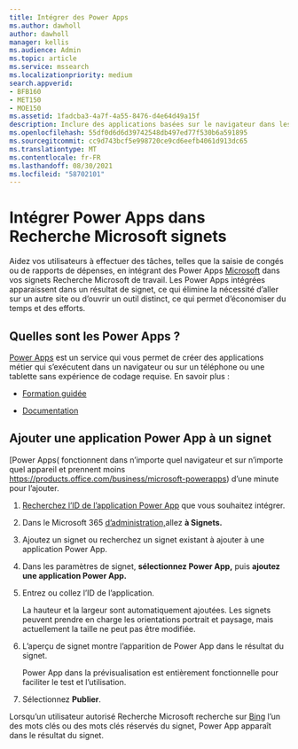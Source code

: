 ```yaml
---
title: Intégrer des Power Apps
ms.author: dawholl
author: dawholl
manager: kellis
ms.audience: Admin
ms.topic: article
ms.service: mssearch
ms.localizationpriority: medium
search.appverid:
- BFB160
- MET150
- MOE150
ms.assetid: 1fadcba3-4a7f-4a55-8476-d4e64d49a15f
description: Inclure des applications basées sur le navigateur dans les résultats des signets pour Recherche Microsoft
ms.openlocfilehash: 55df0d6d6d39742548db497ed77f530b6a591895
ms.sourcegitcommit: cc9d743bcf5e998720ce9cd6eefb4061d913dc65
ms.translationtype: MT
ms.contentlocale: fr-FR
ms.lasthandoff: 08/30/2021
ms.locfileid: "58702101"
---
```

# <a name="integrate-power-apps-in-microsoft-search-bookmarks"></a>Intégrer Power Apps dans Recherche Microsoft signets
   
Aidez vos utilisateurs à effectuer des tâches, telles que la saisie de congés ou de rapports de dépenses, en intégrant des Power Apps [Microsoft](https://products.office.com/business/microsoft-powerapps) dans vos signets Recherche Microsoft de travail. Les Power Apps intégrées apparaissent dans un résultat de signet, ce qui élimine la nécessité d’aller sur un autre site ou d’ouvrir un outil distinct, ce qui permet d’économiser du temps et des efforts.
  
## <a name="what-are-power-apps"></a>Quelles sont les Power Apps ?

[Power Apps](https://products.office.com/business/microsoft-powerapps) est un service qui vous permet de créer des applications métier qui s’exécutent dans un navigateur ou sur un téléphone ou une tablette sans expérience de codage requise. En savoir plus :
  
- [Formation guidée](/learn/browse/?products=powerapps)
    
- [Documentation](/powerapps/)
    
## <a name="add-a-power-app-to-a-bookmark"></a>Ajouter une application Power App à un signet

[Power Apps( fonctionnent dans n’importe quel navigateur et sur n’importe quel appareil et prennent moins https://products.office.com/business/microsoft-powerapps) d’une minute pour l’ajouter.
  
1. [Recherchez l’ID de l’application Power App](/powerapps/maker/canvas-apps/get-sessionid#get-an-app-id) que vous souhaitez intégrer.
    
2. Dans le Microsoft 365 [d’administration,](https://admin.microsoft.com)allez **à Signets.**
    
3. Ajoutez un signet ou recherchez un signet existant à ajouter à une application Power App.
    
4. Dans les paramètres de signet, **sélectionnez Power App,** puis **ajoutez une application Power App.**
    
5. Entrez ou collez l’ID de l’application.
    
    La hauteur et la largeur sont automatiquement ajoutées. Les signets peuvent prendre en charge les orientations portrait et paysage, mais actuellement la taille ne peut pas être modifiée.
    
6. L’aperçu de signet montre l’apparition de Power App dans le résultat du signet.
    
    Power App dans la prévisualisation est entièrement fonctionnelle pour faciliter le test et l’utilisation.
    
7. Sélectionnez **Publier**.
    
Lorsqu’un utilisateur autorisé Recherche Microsoft recherche sur [Bing](https://Bing.com) l’un des mots clés ou des mots clés réservés du signet, Power App apparaît dans le résultat du signet.